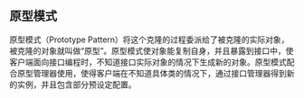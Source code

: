 ## 原型模式

原型模式（Prototype Pattern）将这个克隆的过程委派给了被克隆的实际对象，被克隆的对象就叫做“原型”。原型模式使对象能复制自身，并且暴露到接口中，使客户端面向接口编程时，不知道接口实际对象的情况下生成新的对象。原型模式配合原型管理器使用，使得客户端在不知道具体类的情况下，通过接口管理器得到新的实例，并且包含部分预设定配置。
